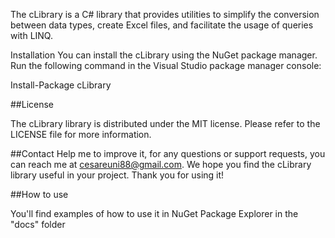 ﻿The cLibrary is a C# library that provides utilities to simplify the conversion between data types, 
create Excel files, and facilitate the usage of queries with LINQ.

Installation
You can install the cLibrary using the NuGet package manager.
Run the following command in the Visual Studio package manager console:

Install-Package cLibrary


##License

The cLibrary library is distributed under the MIT license. Please refer to the LICENSE file for more information.


##Contact
Help me to improve it, for any questions or support requests, you can reach me at cesareuni88@gmail.com.
We hope you find the cLibrary library useful in your project. Thank you for using it!

##How to use

You'll find examples of how to use it in NuGet Package Explorer in the "docs" folder
